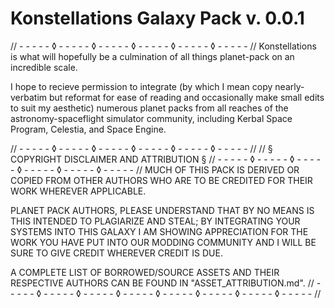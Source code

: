 # Konstellations Galaxy Pack v. 0.0.1
// - - - - - ◊ - - - - - ◊ - - - - - ◊ - - - - - ◊ - - - - - ◊ - - - - - //
Konstellations is what will hopefully be a culmination of all things planet-pack on an incredible scale.

I hope to recieve permission to integrate (by which I mean copy nearly-verbatim but reformat for ease of reading and occasionally make small edits to suit my aesthetic) numerous planet packs from all reaches of the astronomy-spaceflight simulator community, including Kerbal Space Program, Celestia, and Space Engine.

// - - - - - ◊ - - - - - ◊ - - - - - ◊ - - - - - ◊ - - - - - ◊ - - - - - //
// § COPYRIGHT DISCLAIMER AND ATTRIBUTION §
// - - - - - ◊ - - - - - ◊ - - - - - ◊ - - - - - ◊ - - - - - ◊ - - - - - //
MUCH OF THIS PACK IS DERIVED OR COPIED FROM OTHER AUTHORS WHO ARE TO BE CREDITED FOR THEIR WORK WHEREVER APPLICABLE. 

PLANET PACK AUTHORS, PLEASE UNDERSTAND THAT BY NO MEANS IS THIS INTENDED TO PLAGIARIZE AND STEAL;
BY INTEGRATING YOUR SYSTEMS INTO THIS GALAXY I AM SHOWING APPRECIATION FOR THE WORK YOU HAVE PUT 
INTO OUR MODDING COMMUNITY AND I WILL BE SURE TO GIVE CREDIT WHEREVER CREDIT IS DUE.

A COMPLETE LIST OF BORROWED/SOURCE ASSETS AND THEIR RESPECTIVE AUTHORS CAN BE FOUND IN
"ASSET_ATTRIBUTION.md".
// - - - - - ◊ - - - - - ◊ - - - - - ◊ - - - - - ◊ - - - - - ◊ - - - - - ◊ - - - - - ◊ - - - - - //
